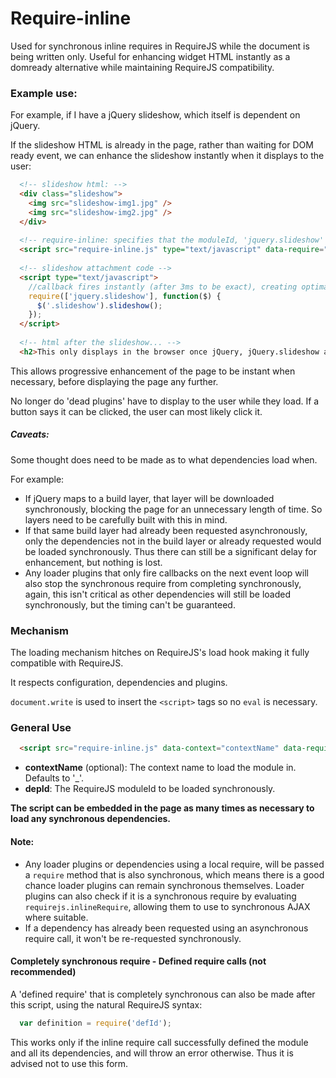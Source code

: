 Require-inline
===

Used for synchronous inline requires in RequireJS while the document is being written only. Useful for enhancing widget HTML instantly as a domready alternative while maintaining RequireJS compatibility.

### Example use:

For example, if I have a jQuery slideshow, which itself is dependent on jQuery.

If the slideshow HTML is already in the page, rather than waiting for DOM ready event, we can
enhance the slideshow instantly when it displays to the user:

```html
  <!-- slideshow html: -->
  <div class="slideshow">
    <img src="slideshow-img1.jpg" />
    <img src="slideshow-img2.jpg" />
  </div>
  
  <!-- require-inline: specifies that the moduleId, 'jquery.slideshow' should be loaded synchronously at this point in the page -->
  <script src="require-inline.js" type="text/javascript" data-require="jquery.slideshow"></script>
  
  <!-- slideshow attachment code -->
  <script type="text/javascript">
    //callback fires instantly (after 3ms to be exact), creating optimal user-experience.
    require(['jquery.slideshow'], function($) {
      $('.slideshow').slideshow();
    });
  </script>
  
  <!-- html after the slideshow... -->
  <h2>This only displays in the browser once jQuery, jQuery.slideshow and the slideshow have all loaded (or at least only 3ms before)</h2>
```

This allows progressive enhancement of the page to be instant when necessary, before displaying the page any further.

No longer do 'dead plugins' have to display to the user while they load. If a button says it can be clicked, the user can most likely click it.

##### Caveats:

Some thought does need to be made as to what dependencies load when.

For example:

* If jQuery maps to a build layer, that layer will be downloaded synchronously, blocking the page for an unnecessary length of time.
  So layers need to be carefully built with this in mind.
* If that same build layer had already been requested asynchronously, only the dependencies not in the build layer or already requested
  would be loaded synchronously. Thus there can still be a significant delay for enhancement, but nothing is lost.
* Any loader plugins that only fire callbacks on the next event loop will also stop the synchronous require from completing synchronously,
  again, this isn't critical as other dependencies will still be loaded synchronously, but the timing can't be guaranteed.

### Mechanism

The loading mechanism hitches on RequireJS's load hook making it fully compatible with RequireJS.

It respects configuration, dependencies and plugins.

`document.write` is used to insert the `<script>` tags so no `eval` is necessary.

### General Use

```html
  <script src="require-inline.js" data-context="contextName" data-require="depId"></script>
```

* **contextName** (optional): The context name to load the module in. Defaults to '_'.
* **depId**: The RequireJS moduleId to be loaded synchronously.

**The script can be embedded in the page as many times as necessary to load any synchronous dependencies.**

#### Note:
* Any loader plugins or dependencies using a local require, will be passed a `require` method that is also synchronous,
  which means there is a good chance loader plugins can remain synchronous themselves. Loader plugins can also check if it
  is a synchronous require by evaluating `requirejs.inlineRequire`, allowing them to use to synchronous AJAX where suitable.
* If a dependency has already been requested using an asynchronous require call, it won't be re-requested synchronously.

#### Completely synchronous require - Defined require calls (not recommended)

A 'defined require' that is completely synchronous can also be made after this script, using the natural RequireJS syntax:

```javascript
  var definition = require('defId');
```

This works only if the inline require call successfully defined the module and all its dependencies, and will throw an error otherwise.
Thus it is advised not to use this form.
  
